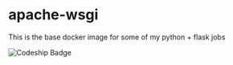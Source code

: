 # apache-wsgi

This is the base docker image for some of my python + flask jobs

![Codeship Badge](https://codeship.com/projects/135333/status?branch=master)

